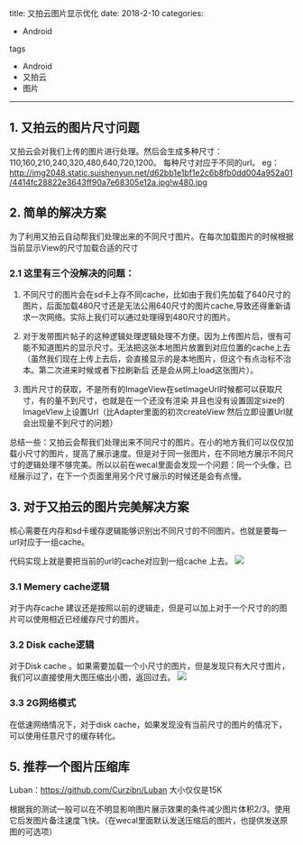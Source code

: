 title: 又拍云图片显示优化
date: 2018-2-10 
categories:
- Android
   
tags   
- Android
- 又拍云
- 图片

---

 ## 1. 又拍云的图片尺寸问题
 
又拍云会对我们上传的图片进行处理。然后会生成多种尺寸：110,160,210,240,320,480,640,720,1200。
每种尺寸对应于不同的url。
eg：
http://img2048.static.suishenyun.net/d62bb1e1bf1e2c6b8fb0dd004a952a01/4414fc28822e3643ff90a7e68305e12a.jpg!w480.jpg

## 2. 简单的解决方案

为了利用又拍云自动帮我们处理出来的不同尺寸图片。在每次加载图片的时候根据当前显示View的尺寸加载合适的尺寸


### 2.1 这里有三个没解决的问题： 

1. 不同尺寸的图片会在sd卡上存不同cache，比如由于我们先加载了640尺寸的图片，后面加载480尺寸还是无法公用640尺寸的图片cache,导致还得重新请求一次网络。实际上我们可以通过处理得到480尺寸的图片。

2. 对于发带图片帖子的这种逻辑处理逻辑处理不方便。因为上传图片后，很有可能不知道图片的显示尺寸。无法把这张本地图片放置到对应位置的cache上去（虽然我们现在上传上去后，会直接显示的是本地图片，但这个有点治标不治本。第二次进来时候或者下拉刷新后 还是会从网上load这张图片）。

3. 图片尺寸的获取，不是所有的ImageView在setImageUrl时候都可以获取尺寸，有的量不到尺寸，也就是在一个还没有渲染 并且也没有设置固定size的ImageVIew上设置Url（比Adapter里面的初次createView  然后立即设置Url就会出现量不到尺寸的问题）

总结一些：又拍云会帮我们处理出来不同尺寸的图片。在小的地方我们可以仅仅加载小尺寸的图片，提高了展示速度。但是对于同一张图片，在不同地方展示不同尺寸的逻辑处理不够完美。所以以前在wecal里面会发现一个问题：同一个头像，已经展示过了，在下一个页面里用另个尺寸展示的时候还是会有点慢。 

## 3. 对于又拍云的图片完美解决方案

核心需要在内存和sd卡缓存逻辑能够识别出不同尺寸的不同图片。也就是要每一url对应于一组cache。

代码实现上就是要把当前的url的cache对应到一组cache 上去。
![](https://github.com/liuyicheng3/learning-summary/blob/master/images/%E5%9B%BE%E7%89%87%E5%8A%A0%E8%BD%BD01.png?raw=true)

###  3.1 Memery cache逻辑
对于内存cache 建议还是按照以前的逻辑走，但是可以加上对于一个尺寸的的图片可以使用相近已经缓存尺寸的图片。

### 3.2 Disk cache逻辑
对于Disk cache 。如果需要加载一个小尺寸的图片，但是发现只有大尺寸图片，我们可以直接使用大图压缩出小图，返回过去。
![](https://github.com/liuyicheng3/learning-summary/blob/master/images/%E5%9B%BE%E7%89%87%E5%8A%A0%E8%BD%BD02.png?raw=true)

### 3.3 2G网络模式

在低速网络情况下，对于disk cache，如果发现没有当前尺寸的图片的情况下，可以使用任意尺寸的缓存转化。

## 5. 推荐一个图片压缩库  

Luban：https://github.com/Curzibn/Luban      大小仅仅是15K

根据我的测试一般可以在不明显影响图片展示效果的条件减少图片体积2/3。使用它后发图片备注速度飞快。（在wecal里面默认发送压缩后的图片，也提供发送原图的可选项）
